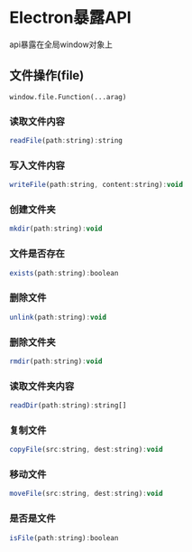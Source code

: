 # Electron暴露API
api暴露在全局window对象上
## 文件操作(file)
`window.file.Function(...arag)`
### 读取文件内容
```js
readFile(path:string):string
```
### 写入文件内容
```js
writeFile(path:string, content:string):void
```
### 创建文件夹
```js
mkdir(path:string):void
```
### 文件是否存在
```js
exists(path:string):boolean
```
### 删除文件
```js
unlink(path:string):void
```
### 删除文件夹
```js
rmdir(path:string):void
```
### 读取文件夹内容
```js
readDir(path:string):string[]
```
### 复制文件
```js
copyFile(src:string, dest:string):void
```
### 移动文件
```js
moveFile(src:string, dest:string):void
```

### 是否是文件
```js
isFile(path:string):boolean
```